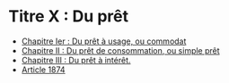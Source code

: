 # Titre X : Du prêt

- [Chapitre Ier : Du prêt à usage, ou commodat](chapitre-ier)
- [Chapitre II : Du prêt de consommation, ou simple prêt](chapitre-ii)
- [Chapitre III : Du prêt à intérêt.](chapitre-iii)
- [Article 1874](article-1874.md)
